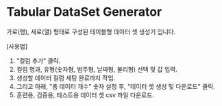 # Tabular DataSet Generator

가로(행), 세로(열) 형태로 구성된 테이블형 데이터 셋 생성기 입니다.


[사용법]
1. "컬럼 추가" 클릭.
2. 컬럼 명과, 유형(숫자형, 범주형, 날짜형, 불리형) 선택 및 값 입력.
3. 생성할 데이터 컬럼 세팅 완료까지 작업.
4. 그리고 아래, "총 데이터 개수" 숫자 설정 후, "데이터 셋 생성 및 다운로드" 클릭.
5. 훈련용, 검증용, 테스트용 데이터 셋 csv 파일 다운로드.


